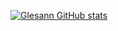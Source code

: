 [![Glesann GitHub stats](https://github-readme-stats.vercel.app/api?username=Glesann&count_private=true&show_icons=true&locale=cn&theme=synthwave)](https://github.com/anuraghazra/github-readme-stats)

